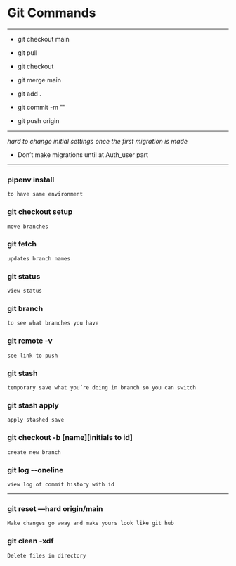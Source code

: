 # Git Commands
___

- git checkout main
- git pull
- git checkout <branch>
- git merge main

- git add .
- git commit -m ""
- git push origin <branch>

___


*hard to change initial settings once the first migration is made*
- Don’t make migrations until at Auth_user part

___

### pipenv install 
	to have same environment

### git checkout  setup 
	move branches

### git fetch 
	updates branch names

### git status
	view status

### git branch
	to see what branches you have

### git remote -v
	see link to push

### git stash 
	temporary save what you’re doing in branch so you can switch

### git stash apply 
	apply stashed save

### git checkout -b [name][initials to id] 
	create new branch

### git log --oneline 
	view log of commit history with id

___

### git reset —hard origin/main
	Make changes go away and make yours look like git hub

### git clean -xdf
	Delete files in directory

